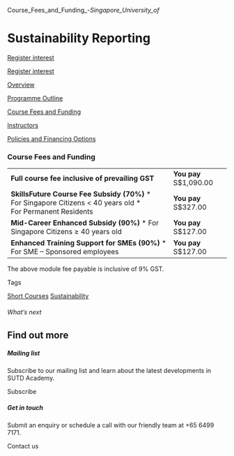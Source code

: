 Course_Fees_and_Funding_-_Singapore_University_of_



Sustainability Reporting
========================

[Register interest](/admissions/academy/short-courses/short-courses-register-your-interest/?coursename=sustainability-reporting)

[Register interest](/admissions/academy/short-courses/short-courses-register-your-interest/?coursename=sustainability-reporting)

[Overview](/course/sustainability-reporting/#tabs)

[Programme Outline](/course/sustainability-reporting/programme-outline/#tabs)

[Course Fees and Funding](/course/sustainability-reporting/course-fees-and-funding/#tabs)

[Instructors](/course/sustainability-reporting/instructors/#tabs)

[Policies and Financing Options](/course/sustainability-reporting/policies-and-financing-options/#tabs)

### Course Fees and Funding

|  |  |
| --- | --- |
| **Full course fee inclusive of prevailing GST** | **You pay**  S$1,090.00 |
| **SkillsFuture Course Fee Subsidy (70%)**  * For Singapore Citizens < 40 years old * For Permanent Residents | **You pay**  S$327.00 |
| **Mid-Career Enhanced Subsidy (90%)**  * For Singapore Citizens ≥ 40 years old | **You pay**  S$127.00 |
| **Enhanced Training Support for SMEs (90%)**  * For SME – Sponsored employees | **You pay**  S$127.00 |

The above module fee payable is inclusive of 9% GST.

Tags

[Short Courses](/admissions/academy/courses-and-modules/?academy-type-course=780)
[Sustainability](/admissions/academy/courses-and-modules/?discipline=833)

###### What’s next

Find out more
-------------

##### Mailing list

Subscribe to our mailing list and learn about the latest developments in SUTD Academy.

Subscribe

##### Get in touch

Submit an enquiry or schedule a call with our friendly team at +65 6499 7171.

Contact us

